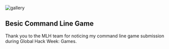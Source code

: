 ![gallery](https://github.com/Roshan-Nayak1/devpost-command-line-game/assets/90680393/3f4127fe-2663-4cae-8096-565f805b3751)

## Besic Command Line Game  

Thank you to the MLH team for noticing my command line game submission during Global Hack Week: Games.
